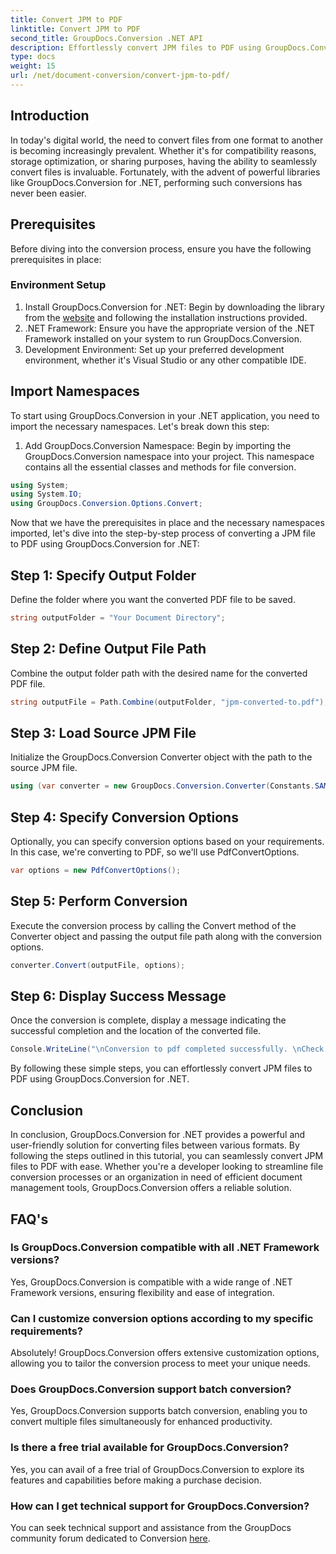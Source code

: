 ```yaml
---
title: Convert JPM to PDF
linktitle: Convert JPM to PDF
second_title: GroupDocs.Conversion .NET API
description: Effortlessly convert JPM files to PDF using GroupDocs.Conversion for .NET. Streamline your file conversion processes with ease.
type: docs
weight: 15
url: /net/document-conversion/convert-jpm-to-pdf/
---
```

## Introduction
In today's digital world, the need to convert files from one format to another is becoming increasingly prevalent. Whether it's for compatibility reasons, storage optimization, or sharing purposes, having the ability to seamlessly convert files is invaluable. Fortunately, with the advent of powerful libraries like GroupDocs.Conversion for .NET, performing such conversions has never been easier.
## Prerequisites
Before diving into the conversion process, ensure you have the following prerequisites in place:
### Environment Setup
1. Install GroupDocs.Conversion for .NET: Begin by downloading the library from the [website](https://releases.groupdocs.com/conversion/net/) and following the installation instructions provided.
2. .NET Framework: Ensure you have the appropriate version of the .NET Framework installed on your system to run GroupDocs.Conversion.
3. Development Environment: Set up your preferred development environment, whether it's Visual Studio or any other compatible IDE.

## Import Namespaces
To start using GroupDocs.Conversion in your .NET application, you need to import the necessary namespaces. Let's break down this step:

1. Add GroupDocs.Conversion Namespace: Begin by importing the GroupDocs.Conversion namespace into your project. This namespace contains all the essential classes and methods for file conversion.
```csharp
using System;
using System.IO;
using GroupDocs.Conversion.Options.Convert;
```

Now that we have the prerequisites in place and the necessary namespaces imported, let's dive into the step-by-step process of converting a JPM file to PDF using GroupDocs.Conversion for .NET:

## Step 1: Specify Output Folder
Define the folder where you want the converted PDF file to be saved.
```csharp
string outputFolder = "Your Document Directory";
```
## Step 2: Define Output File Path
Combine the output folder path with the desired name for the converted PDF file.
```csharp
string outputFile = Path.Combine(outputFolder, "jpm-converted-to.pdf");
```
## Step 3: Load Source JPM File
Initialize the GroupDocs.Conversion Converter object with the path to the source JPM file.
```csharp
using (var converter = new GroupDocs.Conversion.Converter(Constants.SAMPLE_JPM))
```
## Step 4: Specify Conversion Options
Optionally, you can specify conversion options based on your requirements. In this case, we're converting to PDF, so we'll use PdfConvertOptions.
```csharp
var options = new PdfConvertOptions();
```
## Step 5: Perform Conversion
Execute the conversion process by calling the Convert method of the Converter object and passing the output file path along with the conversion options.
```csharp
converter.Convert(outputFile, options);
```
## Step 6: Display Success Message
Once the conversion is complete, display a message indicating the successful completion and the location of the converted file.
```csharp
Console.WriteLine("\nConversion to pdf completed successfully. \nCheck output in {0}", outputFolder);
```
By following these simple steps, you can effortlessly convert JPM files to PDF using GroupDocs.Conversion for .NET.

## Conclusion
In conclusion, GroupDocs.Conversion for .NET provides a powerful and user-friendly solution for converting files between various formats. By following the steps outlined in this tutorial, you can seamlessly convert JPM files to PDF with ease. Whether you're a developer looking to streamline file conversion processes or an organization in need of efficient document management tools, GroupDocs.Conversion offers a reliable solution.
## FAQ's
### Is GroupDocs.Conversion compatible with all .NET Framework versions?
Yes, GroupDocs.Conversion is compatible with a wide range of .NET Framework versions, ensuring flexibility and ease of integration.
### Can I customize conversion options according to my specific requirements?
Absolutely! GroupDocs.Conversion offers extensive customization options, allowing you to tailor the conversion process to meet your unique needs.
### Does GroupDocs.Conversion support batch conversion?
Yes, GroupDocs.Conversion supports batch conversion, enabling you to convert multiple files simultaneously for enhanced productivity.
### Is there a free trial available for GroupDocs.Conversion?
Yes, you can avail of a free trial of GroupDocs.Conversion to explore its features and capabilities before making a purchase decision.
### How can I get technical support for GroupDocs.Conversion?
You can seek technical support and assistance from the GroupDocs community forum dedicated to Conversion [here](https://forum.groupdocs.com/c/conversion/11).
